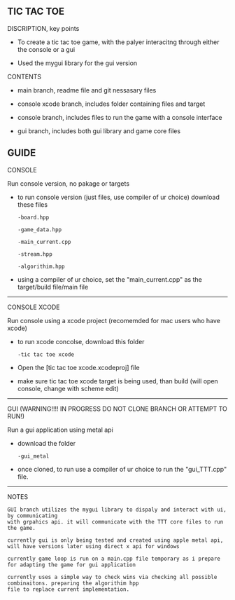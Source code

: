TIC TAC TOE
-



DISCRIPTION, key points


- To create a tic tac toe game, with the palyer interacitng through either the console or a gui

- Used the mygui library for the gui version


CONTENTS

- main branch,  readme file and git nessasary files

- console xcode branch, includes folder containing files and target

- console branch, includes files to run the game with a console interface

- gui branch, includes both gui library and game core files


GUIDE
-

CONSOLE

  Run console version, no pakage or targets 

  - to run console version (just files, use compiler of ur choice) download these files

        -board.hpp

        -game_data.hpp

        -main_current.cpp

        -stream.hpp

        -algorithim.hpp

        
      
  - using a compiler of ur choice, set the "main_current.cpp" as the target/build file/main file
__________________________________________________________________________________________________________


CONSOLE XCODE

  Run console using a xcode project (recomemded for mac users who have xcode)

  - to run xcode concolse, download this folder

        -tic tac toe xcode

  - Open the  [tic tac toe xcode.xcodeproj] file
  - make sure tic tac toe xcode target is being used, than build (will open console, change with scheme edit)
__________________________________________________________________________________________________________


GUI  (WARNING!!!!   IN PROGRESS   DO NOT CLONE BRANCH OR ATTEMPT TO RUN!)

  Run a gui application using metal api 

  - download the folder

        -gui_metal

  - once cloned, to run use a compiler of ur choice to run the "gui_TTT.cpp" file.
__________________________________________________________________________________________________________


NOTES

    GUI branch utilizes the mygui library to dispaly and interact with ui, by communicating 
    with grpahics api. it will communicate with the TTT core files to run the game.

    currently gui is only being tested and created using apple metal api, will have versions later using direct x api for windows

    currently game loop is run on a main.cpp file temporary as i prepare for adapting the game for gui application 

    currently uses a simple way to check wins via checking all possible combinaitons. preparing the algorithim hpp 
    file to replace current implementation. 


    
    






